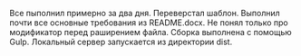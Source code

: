 Все пыполнил примерно за два дня. Переверстал шаблон. Выполнил почти все основные требования из README.docx. 
Не понял только про модификатор перед раширением файла.
Сборка выполнена с помощью Gulp. Локальный сервер запускается из директории dist.
